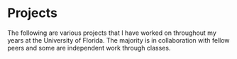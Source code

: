 # Projects
The following are various projects that I have worked on throughout my years at the University of Florida. 
The majority is in collaboration with fellow peers and some are independent work through classes.
